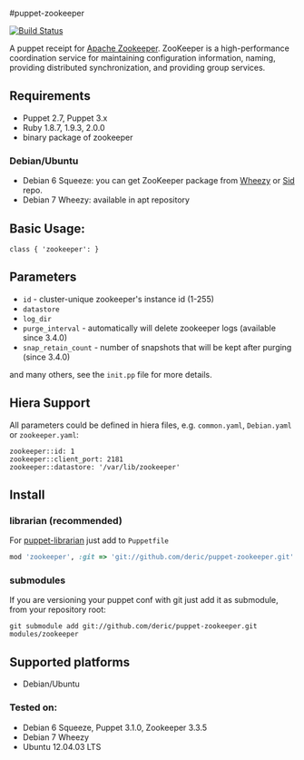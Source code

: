 #puppet-zookeeper

[![Build Status](https://travis-ci.org/deric/puppet-zookeeper.png?branch=master)](https://travis-ci.org/deric/puppet-zookeeper)

A puppet receipt for [Apache Zookeeper](http://zookeeper.apache.org/). ZooKeeper is a high-performance coordination service for maintaining configuration information, naming, providing distributed synchronization, and providing group services.

## Requirements

  * Puppet 2.7, Puppet 3.x
  * Ruby 1.8.7, 1.9.3, 2.0.0
  * binary package of zookeeper

### Debian/Ubuntu

  * Debian 6 Squeeze: you can get ZooKeeper package from [Wheezy](http://packages.debian.org/wheezy/zookeeper) or [Sid](http://packages.debian.org/sid/zookeeper) repo.
  * Debian 7 Wheezy: available in apt repository

## Basic Usage:

```puppet
class { 'zookeeper': }
```

##  Parameters

   - `id` - cluster-unique zookeeper's instance id (1-255)
   - `datastore`
   - `log_dir`
   - `purge_interval` - automatically will delete zookeeper logs (available since 3.4.0)
   - `snap_retain_count` - number of snapshots that will be kept after purging (since 3.4.0)

and many others, see the `init.pp` file for more details.

## Hiera Support

All parameters could be defined in hiera files, e.g. `common.yaml`, `Debian.yaml` or `zookeeper.yaml`:

```puppet
zookeeper::id: 1
zookeeper::client_port: 2181
zookeeper::datastore: '/var/lib/zookeeper'
```

## Install

### librarian (recommended)

For [puppet-librarian](https://github.com/rodjek/librarian-puppet) just add to `Puppetfile`

```ruby
mod 'zookeeper', :git => 'git://github.com/deric/puppet-zookeeper.git'
```

### submodules

If you are versioning your puppet conf with git just add it as submodule, from your repository root:

    git submodule add git://github.com/deric/puppet-zookeeper.git modules/zookeeper


## Supported platforms

  * Debian/Ubuntu

### Tested on:

  * Debian 6 Squeeze, Puppet 3.1.0, Zookeeper 3.3.5
  * Debian 7 Wheezy
  * Ubuntu 12.04.03 LTS


